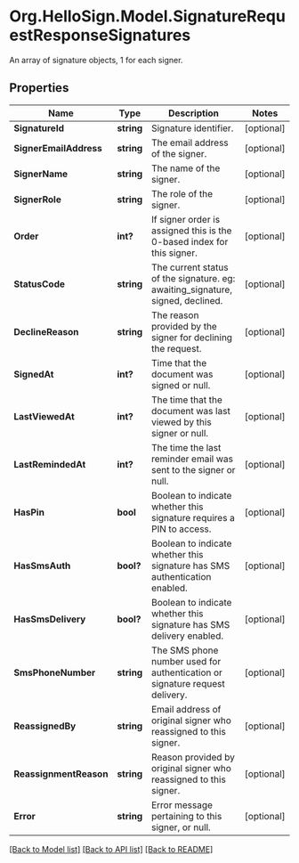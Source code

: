 # Org.HelloSign.Model.SignatureRequestResponseSignatures
An array of signature objects, 1 for each signer.

## Properties

Name | Type | Description | Notes
------------ | ------------- | ------------- | -------------
**SignatureId** | **string** |  Signature identifier.  | [optional] 
**SignerEmailAddress** | **string** |  The email address of the signer.  | [optional] 
**SignerName** | **string** |  The name of the signer.  | [optional] 
**SignerRole** | **string** |  The role of the signer.  | [optional] 
**Order** | **int?** |  If signer order is assigned this is the 0-based index for this signer.  | [optional] 
**StatusCode** | **string** |  The current status of the signature. eg: awaiting_signature, signed, declined.  | [optional] 
**DeclineReason** | **string** |  The reason provided by the signer for declining the request.  | [optional] 
**SignedAt** | **int?** |  Time that the document was signed or null.  | [optional] 
**LastViewedAt** | **int?** |  The time that the document was last viewed by this signer or null.  | [optional] 
**LastRemindedAt** | **int?** |  The time the last reminder email was sent to the signer or null.  | [optional] 
**HasPin** | **bool** |  Boolean to indicate whether this signature requires a PIN to access.  | [optional] 
**HasSmsAuth** | **bool?** |  Boolean to indicate whether this signature has SMS authentication enabled.  | [optional] 
**HasSmsDelivery** | **bool?** |  Boolean to indicate whether this signature has SMS delivery enabled.  | [optional] 
**SmsPhoneNumber** | **string** |  The SMS phone number used for authentication or signature request delivery.  | [optional] 
**ReassignedBy** | **string** |  Email address of original signer who reassigned to this signer.  | [optional] 
**ReassignmentReason** | **string** |  Reason provided by original signer who reassigned to this signer.  | [optional] 
**Error** | **string** |  Error message pertaining to this signer, or null.  | [optional] 

[[Back to Model list]](../README.md#documentation-for-models) [[Back to API list]](../README.md#documentation-for-api-endpoints) [[Back to README]](../README.md)

